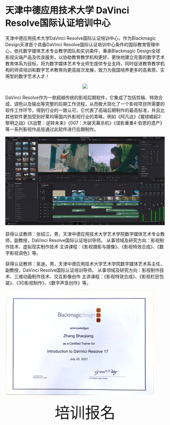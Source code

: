 天津中德应用技术大学 DaVinci Resolve国际认证培训中心
======================================

天津中德应用技术大学DaVinci Resolve国际认证培训中心，作为Blackmagic Design天津首个具备DaVinci Resolve国际认证培训中心条件的国际教育管理中心，依托数字媒体艺术专业教学团队和实训条件，秉承Blackmagic Design全球影视尖端产品及优良服务，以协助教育教学机构更好、更快地建立完善的数字艺术教育体系为目标，将为数字媒体艺术专业师生提供专业支持，同时促进教育教学机构的师资培训和数字艺术教育向更高层次发展，致力为我国培养更多的高素质、实用型的数字艺术人才！

<p align="center">
 <img src="https://upload.wikimedia.org/wikipedia/en/d/dc/DaVinci_Resolve_Logo.png">
</p>

DaVinci Resolve作为一款超越传统的影视后期软件，它集成了包括剪辑、特效合成、调色以及输出等完整的后期工作流程，从而极大简化了一个影视项目所需要的软件工作环节，得到行业的一致认可，它代表了高端后期制作的最高标准，并且比其他软件更加受到好莱坞等国内外影视行业的青睐。例如《阿凡达》《猩球崛起2·黎明之战》《X战警：逆转未来》《007：大破天幕杀机》《谍影重重4·伯恩的遗产》等一系列影视作品皆通过此软件进行后期制作。

![DaVinci](/pic/hero-still.jpeg)

获得认证教师：张绍江，男，天津中德应用技术大学艺术学院数字媒体艺术专业教师，副教授，DaVinci Resolve国际认证培训导师。
从事领域及研究方向：影视制作技术、虚拟现实制作技术
主讲课程：《影视摄影与摄像》、《影视特效合成》、《数字影视调色》等。

获得认证教师：吴迪，男，天津中德应用技术大学艺术学院数字媒体艺术系主任，副教授，DaVinci Resolve国际认证培训导师。
从事领域及研究方向：影视制作技术、三维动画制作技术、交互影像创作
主讲课程：《影视特效合成》、《影视栏目包装》、《3D影视制作》、《数字声音创作》等。

![DaVinci](/pic/zhengshu.png)

<center><font size=20>培训报名</font></center>
